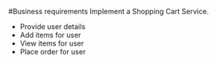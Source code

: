 #Business requirements
Implement a Shopping Cart Service.

- Provide user details
- Add items for user
- View items for user
- Place order for user